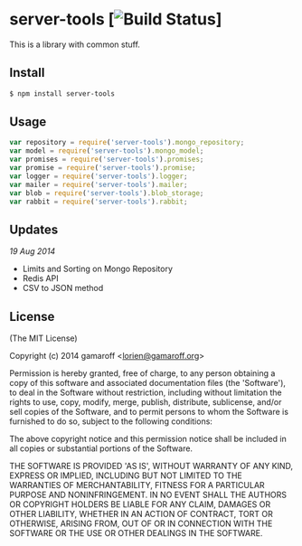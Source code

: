 server-tools [![Build Status](https://travis-ci.org/Gamaroff/server-tools.svg?branch=master)]
=======

This is a library with common stuff. 

## Install

```bash
$ npm install server-tools
```

## Usage

```js
var repository = require('server-tools').mongo_repository;
var model = require('server-tools').mongo_model;
var promises = require('server-tools').promises;
var promise = require('server-tools').promise;
var logger = require('server-tools').logger;
var mailer = require('server-tools').mailer;
var blob = require('server-tools').blob_storage;
var rabbit = require('server-tools').rabbit;
```

## Updates

*19 Aug 2014*

* Limits and Sorting on Mongo Repository
* Redis API
* CSV to JSON method

## License 

(The MIT License)

Copyright (c) 2014 gamaroff &lt;lorien@gamaroff.org&gt;

Permission is hereby granted, free of charge, to any person obtaining
a copy of this software and associated documentation files (the
'Software'), to deal in the Software without restriction, including
without limitation the rights to use, copy, modify, merge, publish,
distribute, sublicense, and/or sell copies of the Software, and to
permit persons to whom the Software is furnished to do so, subject to
the following conditions:

The above copyright notice and this permission notice shall be
included in all copies or substantial portions of the Software.

THE SOFTWARE IS PROVIDED 'AS IS', WITHOUT WARRANTY OF ANY KIND,
EXPRESS OR IMPLIED, INCLUDING BUT NOT LIMITED TO THE WARRANTIES OF
MERCHANTABILITY, FITNESS FOR A PARTICULAR PURPOSE AND NONINFRINGEMENT.
IN NO EVENT SHALL THE AUTHORS OR COPYRIGHT HOLDERS BE LIABLE FOR ANY
CLAIM, DAMAGES OR OTHER LIABILITY, WHETHER IN AN ACTION OF CONTRACT,
TORT OR OTHERWISE, ARISING FROM, OUT OF OR IN CONNECTION WITH THE
SOFTWARE OR THE USE OR OTHER DEALINGS IN THE SOFTWARE.
